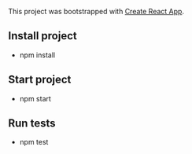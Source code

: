This project was bootstrapped with [Create React App](https://github.com/facebookincubator/create-react-app).

## Install project 
* npm install

## Start project 
* npm start

## Run tests
* npm test
